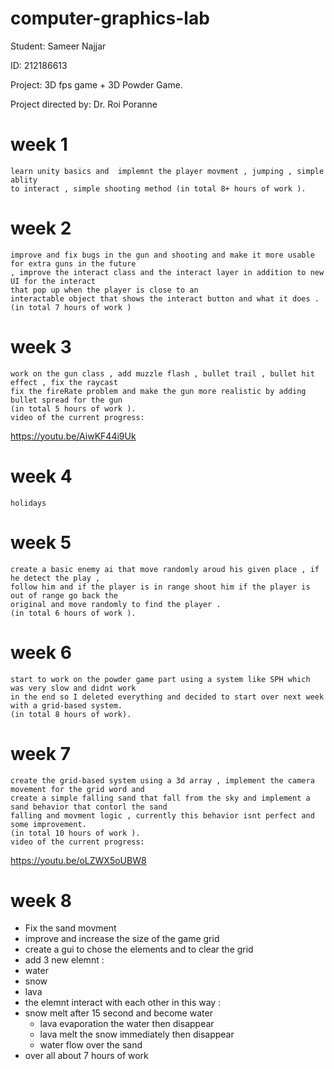 # computer-graphics-lab

Student: Sameer Najjar 

ID: 212186613

Project: 3D fps game + 3D Powder Game.

Project directed by: Dr. Roi Poranne
# week 1
    learn unity basics and  implemnt the player movment , jumping , simple ablity
	to interact , simple shooting method (in total 8+ hours of work ).
# week 2
    improve and fix bugs in the gun and shooting and make it more usable for extra guns in the future
	, improve the interact class and the interact layer in addition to new UI for the interact
	that pop up when the player is close to an 
    interactable object that shows the interact button and what it does . (in total 7 hours of work )
# week 3 
    work on the gun class , add muzzle flash , bullet trail , bullet hit effect , fix the raycast 
	fix the fireRate problem and make the gun more realistic by adding bullet spread for the gun  
	(in total 5 hours of work ).
	video of the current progress:
https://youtu.be/AiwKF44i9Uk
# week 4
    holidays  
# week 5
    create a basic enemy ai that move randomly aroud his given place , if he detect the play ,
	follow him and if the player is in range shoot him if the player is out of range go back the
	original and move randomly to find the player .
	(in total 6 hours of work ).
# week 6
    start to work on the powder game part using a system like SPH which was very slow and didnt work
	in the end so I deleted everything and decided to start over next week with a grid-based system.
	(in total 8 hours of work).
# week 7
    create the grid-based system using a 3d array , implement the camera movement for the grid word and  
	create a simple falling sand that fall from the sky and implement a sand behavior that contorl the sand 
	falling and movment logic , currently this behavior isnt perfect and some improvement.
	(in total 10 hours of work ).
	video of the current progress:
https://youtu.be/oLZWX5oUBW8
# week 8
 - Fix the sand movment 
 - improve and increase the size of the game grid 
 - create a gui to chose the elements and to clear the grid 
 - add 3 new elemnt :
  - water
  - snow
  - lava 
 - the elemnt interact with each other in this way :
  - snow melt after 15 second and become water
  	- lava evaporation the water then disappear 
	- lava melt the snow immediately then disappear 
	- water flow over the sand 
 - over all about 7 hours of work 

